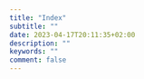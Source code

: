 ```yaml
---
title: "Index"
subtitle: ""
date: 2023-04-17T20:11:35+02:00
description: ""
keywords: ""
comment: false
---
```

